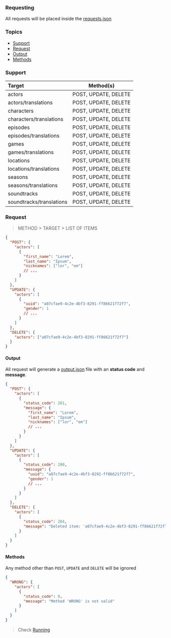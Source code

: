 ### Requesting

All requests will be placed inside the [requests.json](./requests/requests.json)

### Topics

- [Support](#support)
- [Request](#request)
- [Output](#output)
- [Methods](#methods)

### Support

| Target                   |      Method(s)       |
| :----------------------- | :------------------: |
| actors                   | POST, UPDATE, DELETE |
| actors/translations      | POST, UPDATE, DELETE |
| characters               | POST, UPDATE, DELETE |
| characters/translations  | POST, UPDATE, DELETE |
| episodes                 | POST, UPDATE, DELETE |
| episodes/translations    | POST, UPDATE, DELETE |
| games                    | POST, UPDATE, DELETE |
| games/translations       | POST, UPDATE, DELETE |
| locations                | POST, UPDATE, DELETE |
| locations/translations   | POST, UPDATE, DELETE |
| seasons                  | POST, UPDATE, DELETE |
| seasons/translations     | POST, UPDATE, DELETE |
| soundtracks              | POST, UPDATE, DELETE |
| soundtracks/translations | POST, UPDATE, DELETE |

### Request

> METHOD > TARGET > LIST OF ITEMS

```json
{
  "POST": {
    "actors": [
      {
        "first_name": "Lorem",
        "last_name": "Ipsum",
        "nicknames": ["lor", "em"]
        // ...
      }
    ]
  },
  "UPDATE": {
    "actors": [
      {
        "uuid": "a07cfae9-4c2e-4bf3-8291-ff86621f72f7",
        "gender": 1
        // ...
      }
    ]
  },
  "DELETE": {
    "actors": ["a07cfae9-4c2e-4bf3-8291-ff86621f72f7"]
  }
}
```

#### Output

All request will generate a [output.json](./requests/output.json) file with an **status code** and **message**.

```json
{
  "POST": {
    "actors": [
      {
        "status_code": 201,
        "message": {
          "first_name": "Lorem",
          "last_name": "Ipsum",
          "nicknames": ["lor", "em"]
          // ...
        }
      }
    ]
  },
  "UPDATE": {
    "actors": [
      {
        "status_code": 200,
        "message": {
          "uuid": "a07cfae9-4c2e-4bf3-8291-ff86621f72f7",
          "gender": 1
          // ...
        }
      }
    ]
  },
  "DELETE": {
    "actors": [
      {
        "status_code": 204,
        "message": "Deleted item: 'a07cfae9-4c2e-4bf3-8291-ff86621f72f7'"
      }
    ]
  }
}
```

#### Methods

Any method other than `POST`, `UPDATE` and `DELETE` will be ignored

```json
{
  "WRONG": {
    "actors": [
      {
        "status_code": 0,
        "message": "Method 'WRONG' is not valid"
      }
    ]
  }
}
```

> Check [Running](../README.md#running)
